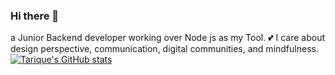 ### Hi there 👋
a Junior Backend developer working over Node js as my Tool. 💕 I care about design perspective, communication, digital communities, and mindfulness.
[![Tarique's GitHub stats](https://github-readme-stats.vercel.app/api?username=Tarique06)](https://github.com/anuraghazra/github-readme-stats)

